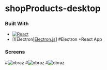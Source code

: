 # shopProducts-desktop
### Built With
* [![React][React.js]][React-url]
* [![Electron][Electron.js][Electron-url]]
#Electron +React App
### Screens
#![obraz](https://user-images.githubusercontent.com/82237491/224729035-17a9a15f-ad2e-4c5f-8f48-1d29a2655f7f.png)
#![obraz](https://user-images.githubusercontent.com/82237491/224729143-7f067ad2-8af0-4522-a1db-93900e5471af.png)
#![obraz](https://user-images.githubusercontent.com/82237491/224729212-4ca0baf7-9d6d-4e44-a428-08c50ddf0fc8.png)


<!-- MARKDOWN LINKS & IMAGES -->
[React.js]: https://img.shields.io/badge/React-20232A?style=for-the-badge&logo=react&logoColor=61DAFB
[React-url]: https://reactjs.org/

[Electron-url]: https://www.electronjs.org/
